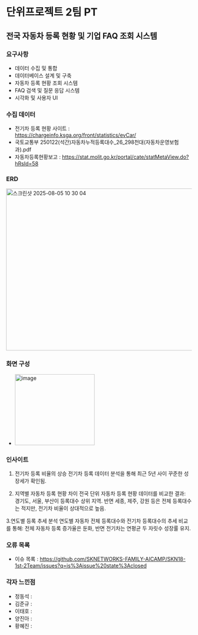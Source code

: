 # 단위프로젝트 2팀 PT
## 전국 자동차 등록 현황 및 기업 FAQ 조회 시스템 

### 요구사항 
- 데이터 수집 및 통합
- 데이터베이스 설계 및 구축
- 자동차 등록 현황 조회 시스템
- FAQ 검색 및 질문 응답 시스템
- 시각화 및 사용자 UI

### 수집 데이터
- 전기차 등록 현황 사이트 : https://chargeinfo.ksga.org/front/statistics/evCar/
- 국토교통부 250122(석간)자동차누적등록대수_26_298천대(자동차운영보험과).pdf
- 자동차등록현황보고 : https://stat.molit.go.kr/portal/cate/statMetaView.do?hRsId=58

### ERD
<img width="656" height="438" alt="스크린샷 2025-08-05 10 30 04" src="https://github.com/user-attachments/assets/e5a75aa7-42fc-4018-b0d0-b358801ddbd0" />

### 화면 구성
- <img width="216" height="192" alt="image" src="https://github.com/user-attachments/assets/98a68263-74d4-41eb-8667-4e89fc6f2853" />


### 인사이트
1. 전기차 등록 비율의 상승
전기차 등록 데이터 분석을 통해 최근 5년 사이 꾸준한 성장세가 확인됨.

2. 지역별 자동차 등록 현황 차이
전국 단위 자동차 등록 현황 데이터를 비교한 결과:
경기도, 서울, 부산이 등록대수 상위 지역.
반면 세종, 제주, 강원 등은 전체 등록대수는 적지만, 전기차 비율이 상대적으로 높음.

3.연도별 등록 추세 분석
연도별 자동차 전체 등록대수와 전기차 등록대수의 추세 비교를 통해:
전체 자동차 등록 증가율은 둔화, 반면 전기차는 연평균 두 자릿수 성장률 유지.


### 오류 목록
- 이슈 목록 : https://github.com/SKNETWORKS-FAMILY-AICAMP/SKN18-1st-2Team/issues?q=is%3Aissue%20state%3Aclosed

### 각자 느낀점
- 정동석 : 
- 김준규 :
- 이태호 : 
- 양진아 : 
- 황혜진 : 
